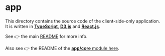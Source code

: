 # app

This directory contains the source code of the client-side-only application.
It is written in **[TypeScript]**, **[D3.js]** and **[React.js]**.

See 👉 the main [README](../) for more info.

Also see 👉 the README of the [**app/core** module here](./core/).


<!-- links references -->

[TypeScript]: https://www.typescriptlang.org/

[D3.js]: https://d3js.org/

[React.js]: https://reactjs.org/

